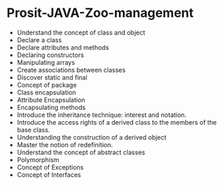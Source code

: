 # Prosit-JAVA-Zoo-management
- Understand the concept of class and object
- Declare a class
- Declare attributes and methods
- Declaring constructors
- Manipulating arrays
- Create associations between classes
- Discover static and final 
- Concept of package
- Class encapsulation
- Attribute Encapsulation
- Encapsulating methods
- Introduce the inheritance technique: interest and notation.
- Introduce the access rights of a derived class to the members of the base class.
- Understanding the construction of a derived object
- Master the notion of redefinition.
- Understand the concept of abstract classes
- Polymorphism
- Concept of Exceptions
- Concept of Interfaces
